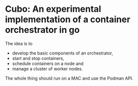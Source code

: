# Cubo: An experimental implementation of a container orchestrator in go

The idea is to 
- develop the basic components of an orchestrator, 
- start and stop containers, 
- schedule containers on a node and 
- manage a cluster of worker nodes.

The whole thing should run on a MAC and use the Podman API. 